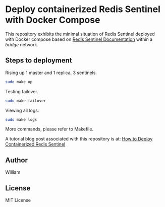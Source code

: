 # Deploy containerized Redis Sentinel with Docker Compose

This repository exhibits the minimal situation of Redis Sentinel deployed with Docker compose based on [Redis Sentinel Documentation](#https://redis.io/topics/sentinel) within a _bridge_ network.

## Steps to deployment

Rising up 1 master and 1 replica, 3 sentinels.

```bash
sudo make up
```

Testing failover.

```bash
sudo make failover
```

Viewing all logs.

```bash
sudo make logs
```

More commands, please refer to Makefile.

A tutorial blog post associated with this repository is at: [How to Deploy Containerized Redis Sentinel](https://williamlsh.github.io/posts/how-to-deploy-containerized-redis-sentinel/)

## Author

William

## License

MIT License
